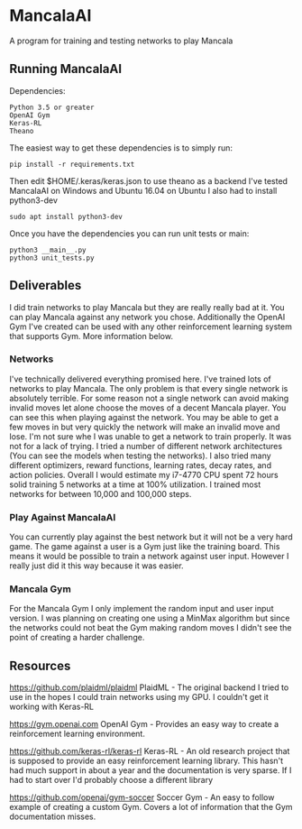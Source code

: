 # MancalaAI

A program for training and testing networks to play Mancala

## Running MancalaAI

Dependencies:

	Python 3.5 or greater
	OpenAI Gym
	Keras-RL
	Theano

The easiest way to get these dependencies is to simply run:

```
pip install -r requirements.txt
```

Then edit $HOME/.keras/keras.json to use theano as a backend
I've tested MancalaAI on Windows and Ubuntu 16.04 on Ubuntu I also had to install python3-dev

```
sudo apt install python3-dev
```

Once you have the dependencies you can run unit tests or main:

```
python3 __main__.py
python3 unit_tests.py
```

## Deliverables

I did train networks to play Mancala but they are really really
bad at it. You can play Mancala against any network you chose.
Additionally the OpenAI Gym I've created can be used with any
other reinforcement learning system that supports Gym. More 
information below.

### Networks
I've technically delivered everything promised here.
I've trained lots of networks to play Mancala. The only problem
is that every single network is absolutely terrible. For some reason
not a single network can avoid making invalid moves let alone choose the moves
of a decent Mancala player. You can see this when playing against
the network. You may be able to get a few moves in but very quickly
the network will make an invalid move and lose. I'm not sure whe I was
unable to get a network to train properly. It was not for a lack of trying.
I tried a number of different network architectures (You can see the models
when testing the networks). I also tried many different 
optimizers, reward functions, learning rates, decay rates, and action policies.
Overall I would estimate my i7-4770 CPU spent 72 hours solid training 
 5 networks at a time
at 100% utilization. I trained most networks for between 10,000 and
100,000 steps. 

### Play Against MancalaAI
You can currently play against the best network but it will not 
be a very hard game. The game against a user is a Gym just like
the training board. This means it would be possible to train
a network against user input. However I really just did it this
way because it was easier.

### Mancala Gym
For the Mancala Gym I only implement the random input and user input
version. I was planning on creating one using a MinMax algorithm
but since the networks could not beat
the Gym making random moves I didn't see the point of creating
a harder challenge. 

## Resources

https://github.com/plaidml/plaidml PlaidML - The original backend I tried
to use in the hopes I could train networks using my GPU. I couldn't
get it working with Keras-RL

https://gym.openai.com OpenAI Gym - Provides an easy way
to create a reinforcement learning environment.

https://github.com/keras-rl/keras-rl Keras-RL - An old research
project that is supposed to provide an easy reinforcement 
learning library. This hasn't had much support in about a year
and the documentation is very sparse. If I had to start over I'd 
probably choose a different library

https://github.com/openai/gym-soccer Soccer Gym - An easy to follow
example of creating a custom Gym. Covers a lot of information
that the Gym documentation misses.
